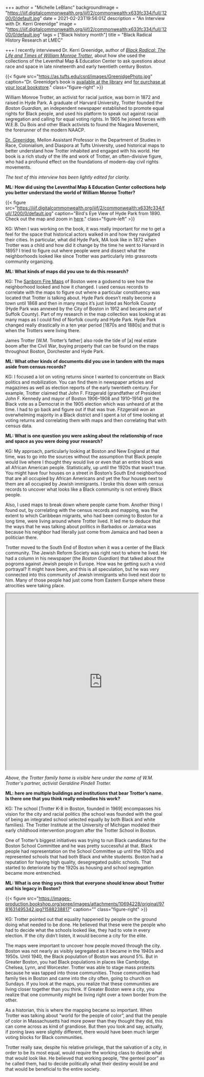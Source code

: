 +++
author = "Michelle LeBlanc"
backgroundImage = "https://iiif.digitalcommonwealth.org/iiif/2/commonwealth:x633fc334/full/,1200/0/default.jpg"
date = 2021-02-23T19:56:01Z
description = "An Interview with Dr. Kerri Greenidge"
image = "https://iiif.digitalcommonwealth.org/iiif/2/commonwealth:x633fc334/full/,1200/0/default.jpg"
tags = ["Black history month"]
title = "Black Radical History Research at LMEC"

+++
I recently interviewed Dr. Kerri Greenidge, author of [_Black Radical: The Life and Times of William Monroe Trotter_](https://bpl.bibliocommons.com/item/show/7651404075), about how she used the collections of the Leventhal Map & Education Center to ask questions about race and space in late nineteenth and early twentieth century Boston.

{{< figure src="https://as.tufts.edu/csrd/images/GreenidgePhoto.jpg" caption="Dr. Greenidge’s book is [available at the library](https://bpl.bibliocommons.com/item/show/7651404075) and [for purchase at your local bookstore](https://bookshop.org/books/black-radical-the-life-and-times-of-william-monroe-trotter/9781631495342)." class="figure-right" >}}

William Monroe Trotter, an activist for racial justice, was born in 1872 and raised in Hyde Park. A graduate of Harvard University, Trotter founded the _Boston Guardian_, an independent newspaper established to promote equal rights for Black people, and used his platform to speak out against racial segregation and calling for equal voting rights. In 1905 he joined forces with W.E.B. Du Bois and other Black activists to found the Niagara Movement, the forerunner of the modern NAACP.

[Dr. Greenidge](https://as.tufts.edu/people/faculty/kerri-greenidge), Mellon Assistant Professor in the Department of Studies in Race, Colonialism, and Diaspora at Tufts University, used historical maps to better understand how Trotter inhabited and engaged with his world. Her book is a rich study of the life and work of Trotter, an often-divisive figure, who had a profound effect on the foundations of modern-day civil rights movements.

_The text of this interview has been lightly edited for clarity._

**ML: How did using the Leventhal Map & Education Center collections help you better understand the world of William Monroe Trotter?**

{{< figure src="https://iiif.digitalcommonwealth.org/iiif/2/commonwealth:x633fc334/full/,1200/0/default.jpg" caption="Bird's Eye View of Hyde Park from 1890. Check out the map and zoom in [here](https://collections.leventhalmap.org/search/commonwealth:x633fc32v)." class="figure-left" >}}

KG: When I was working on the book, it was really important for me to get a feel for the space that historical actors walked in and how they navigated their cities. In particular, what did Hyde Park, MA look like in 1872 when Trotter was a child and how did it change by the time he went to Harvard in 1895? I tried to figure out where people were and dissect what the neighborhoods looked like since Trotter was particularly into grassroots community organizing.

**ML: What kinds of maps did you use to do this research?**

KG: The [Sanborn Fire Maps](https://atlascope.org/) of Boston were a godsend to see how the neighborhood looked and how it changed. I used census records to correlate with the maps to figure out where a particular constituency was located that Trotter is talking about. Hyde Park doesn’t really become a town until 1868 and then in many maps it’s just listed as Norfolk County (Hyde Park was annexed by the City of Boston in 1912 and became part of Suffolk County). Part of my research in the map collection was looking at as many maps as I could find of Norfolk county and Hyde Park. Hyde Park changed really drastically in a ten year period \[1870s and 1880s\] and that is when the Trotters were living there.

James Trotter \[W.M. Trotter’s father\] also rode the tide of \[a\] real estate boom after the Civil War, buying property that can be found on the maps throughout Boston, Dorchester and Hyde Park.

**ML: What other kinds of documents did you use in tandem with the maps aside from census records?**

KG: I focused a lot on voting returns since I wanted to concentrate on Black politics and mobilization. You can find them in newspaper articles and magazines as well as election reports of the early twentieth century. For example, Trotter claimed that John F. Fitzgerald (grandfather of President John F. Kennedy and mayor of Boston 1906–1908 and 1910–1914) got the Black vote as a Democrat in the 1905 election which was unheard of at the time. I had to go back and figure out if that was true. Fitzgerald won an overwhelming majority in a Black district and I spent a lot of time looking at voting returns and correlating them with maps and then correlating that with census data.

**ML: What is one question you were asking about the relationship of race and space as you were doing your research?**

KG: My approach, particularly looking at Boston and New England at that time, was to go into the sources without the assumption that Black people would live where I thought they would live or even that an entire block was all African American people. Statistically, up until the 1920s that wasn’t true. You might have four houses on a street in Boston’s South End neighborhood that are all occupied by African Americans and yet the four houses next to them are all occupied by Jewish immigrants. I broke this down with census records to uncover what looks like a Black community is not entirely Black people.

Also, I used maps to break down where people came from. Another thing I found out, by correlating with the census records and mapping, was the extent to which Caribbean migrants, who had been coming to Boston for a long time, were living around where Trotter lived. It led me to deduce that the ways that he was talking about politics in Barbados or Jamaica was because his neighbor had literally just come from Jamaica and had been a politician there.

Trotter moved to the South End of Boston when it was a center of the Black community. The Jewish Reform Society was right next to where he lived. He had a column in his newspaper (the _Boston Guardian_) that talked about the pogroms against Jewish people in Europe. How was he getting such a vivid portrayal? It might have been, and this is all speculation, but he was very connected into this community of Jewish immigrants who lived next door to him. Many of those people had just come from Eastern Europe where these atrocities were taking place.

<iframe width="600" height="550" src="https://atlascope.org/#view:embed$base:000$overlay:39999059011401$zoom:20.00$center:-7910676.648534665,5207987.767339096$mode:glass$pos:385" title="Close-up of a circle of an old map imposed on a modern basemap, with a building at the center labeled with the name Geraldine L. Trotter."></iframe>

_Above, the Trotter family home is visible here under the name of W.M. Trotter's partner, activist Geraldine Pindell Trotter._

**ML: here are multiple buildings and institutions that bear Trotter’s name. Is there one that you think really embodies his work?**

KG: The school \[Trotter K-8 in Boston, founded in 1969\] encompasses his vision for the city and racial politics (the school was founded with the goal of being an integrated school selected equally by both Black and white families). The Trotter Institute at the University of Michigan modeled their early childhood intervention program after the Trotter School in Boston.

One of Trotter’s biggest initiatives was trying to run Black candidates for the Boston School Committee and he was pretty successful at that. Black people had representation on the School Committee up until the 1920s and represented schools that had both Black and white students.  Boston had a reputation for having high quality, desegregated public schools. That started to deteriorate by the 1920s as housing and school segregation became more entrenched.

**ML: What is one thing you think that everyone should know about Trotter and his legacy in Boston?**

{{< figure src="https://images-production.bookshop.org/spree/images/attachments/10694228/original/9781631495342.jpg?1588238817" caption="" class="figure-right" >}}

KG: Trotter pointed out that equality happened by people on the ground doing what needed to be done. He believed that these were the people who had to decide what the schools looked like, they had to vote in every election. If the city didn’t listen, it would become a city for the elite.

The maps were important to uncover how people moved through the city. Boston was not nearly as visibly segregated as it became in the 1940s and 1950s.  Until 1940, the Black population of Boston was around 5%. But in Greater Boston, you had Black populations in places like Cambridge, Chelsea, Lynn, and Worcester.  Trotter was able to stage mass protests because he was tapped into those communities. Those communities had family ties in Boston and came into the city often, going to church on Sundays. If you look at the maps, you realize that these communities are living closer together than you think. If Greater Boston were a city, you realize that one community might be living right over a town border from the other.

As a historian, this is where the mapping became so important. When Trotter was talking about “world for the people of color”, and that the people of color in Massachusetts had more power than they thought they did, this can come across as kind of grandiose.  But then you look and say, actually, if zoning laws were slightly different, there would have been much larger voting blocks for Black communities.

Trotter really saw, despite his relative privilege, that the salvation of a city, in order to be its most equal, would require the working class to decide what that would look like. He believed that working people, “the genteel poor” as he called them, had to decide politically what their destiny would be and that would be beneficial to the entire society.